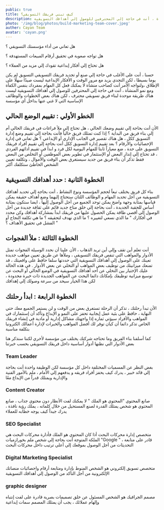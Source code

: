 ```yaml
---
public: true
title: كيف تبني فريقك التسويقي؟
description: التسويق لم يكن يوما بسيطا ، لكن التحدي يزيد مع مرور الوقت و الأفكار الإبداعية ليست صيدًا سهلًا على الإطلاق ،ولنواجه الأمر أنت كصاحب منشأة لا يمكنك فعل كل المهام بمفردك بنفس الكفأة ومع نمو المنشأة ، أنت في حاجة إلي المحترفين للوصول إلي أهدافك التسويقية.
photo: '/img/blog/photos/build-marketing-team-cover.jpeg'
auther: Cayan Team
avatar: 'cayan.png'
---
```

هل تعاني من أداء مؤسستك التسويقي ؟

هل تواجه صعوبة في تحقيق أرقام المبيعات المستهدفة ؟ 

هل تحتاج إلي أفكار إبداعية تقودك إلي مزيد من العملاء ؟ 

حسنا ، أنت على الأغلب في حاجة إلي صنع أو تجديد فريقك التسويقي 
التسويق لم يكن يوما بسيطا ، لكن التحدي يزيد مع مرور الوقت و الأفكار الإبداعية ليست صيدًا سهلًا على الإطلاق ،ولنواجه الأمر أنت كصاحب منشأة لا يمكنك فعل كل المهام بمفردك بنفس الكفأة ومع نمو المنشأة ، أنت في حاجة إلي المحترفين للوصول إلي أهدافك التسويقية 
ليست هناك طريقة موحدة لبناء فريق تسويقي محترف ، لكن هناك بعض الخطوات والوظائف الإساسية التي لا غني عنها بداخل أي مؤسسة 

## الخطو الأولي : تقييم الوضع الحالي

الأن أنت بحاجة إلي تقييم وضعك الحالي ، هل تحتاج إلي ملأ فراغات في فريقك الحالي أم إلي بناء فريق من البداية ؟ 
إذا كنت تمتلك فريق حالياً فأنت بحاجة إلي تقييم وضع إدارة التسويق ككل ، هل هناك تقصير في الجانب الإداري أو الإبداعي ؟ 
هل تعاني في إدارة الإحصائيات والأرقام ؟ 
بعد تقييم إدارة التسويق ككل أنت بحاجة إلي تقييم أفراد فريقك التسويق على حدة ، ضع معياراً ثابتا للمهام اليومية لكل فرد و ابدأ في تقييم ادائهم الفردي ، قد تحتاج إلي إنذار البعض أو الإستثمار في تطوير بعض الموظفين أو التخلص من البعض 
فقط تذكر أن بناء فريق من جديد سيستغرق بعض الوقت والأموال ، وتكلفة تعيين الشخص الخاطئ ستكلفك أكثر 

## الخطوة الثانية : حدد أهدافك التسويقية 

بناء كل فريق يختلف تبعاً لحجم المؤسسة ونوع النشاط ، أنت بحاجة إلي تحديد أهدافك التسويقية من أجل تحديد المهام و الوظائف اللتان ستحتاج إليهما 
وضع أهداف حقيقة يمكن قياسها بمثابة وجهة واضح يمكن توحد الجميع من أجل الوصول إليها ، ايضا ستكون بمثابة أساس للحقبة الجديدة ، أنت بحاجة إلي خلق مناخ جديد قائم على ثقافة جديدة من أجل الوصول إلي أقصي طاقة يمكن الحصول عليها من فريقك 
ابدأ بمشاركة أهدافك وكن محدد في أفكارك 
" ما الذي نسعي لتغييره ؟ ما الذي نهدف لتحقيقه ؟ ما هي تكلفة النجاح أو الفشل في تحقيق الأهداف ؟ " 

## الخطوة الثالثة : ملأ الفجوات 

أنت تعلم أين تقف وإلي أين تريد الذهاب ، الأن علينا أن نحدد الوسيلة 
الفجوات تمثل الأدوار والمواهب التي تنقص فريقك التسويقي ، وملأها عن طريق تعيين مواهب جديدة تعينك على الوصول إلي أهدافك التسويقية التي حددتها سلفا 
حافظ على واقعيتك ، قد تمنعك ميزانيتك من توظيف بعض المواهب أو التخلي عن بعض الأدوار . في هذه الحالة عليك الإختيار بين التخلي عن أحد أهدافك التسويقية في الوضع الحالي أو البحث عن توسيع ميزانية توظيفك 
بإمكانك دائما البحث عن المواهب الجديدة ذات خبرة محدودة ، لكن هذا الخيار سيحد من سرعة وصولك إلي إهدافك 

## الخطوة الرابعة : ابدأ رحلتك 

الأن تبدأ رحلتك ، تذكر أن الرحلة تستغرق بعض من الوقت و لن يستمر الجميع معك حتي النهاية ، حافظ على بئية عمل إيجابية تحفز على النمو و الإبداع وتأكد أن إستثمارك في المواهب والأفراد سيؤتي ثماره 
إذا واجهتك مشاكل إدارية أو مادية في إنشاء فريقك الخاص تذكر دائما أن كيان توفر لك أفضل المواهب والخبرات لإدارة أعمالك الكترونيا بتكلفة مناسبة 

كما أسلفنا بناء الفريق وما تحتاجه شركتك يختلف من مؤسسة لأخري لكننا سنذكر هنا بعض الأدوار التي نظنها أدوار أساسية داخل فريقك التسويقي بحسب خبرتنا 


### Team Leader
بغض النظر عن المسميات المختلفة داخل كل مؤسسة لكن الوظيفة واحدة 
أنت بحاجة إلي قائد خبير ، يدرك كيف يحفز أفراد فريقه و يدفعهم إلي الأمام ، ملم بالأمور الفنية والإدارية ويمتلك قدراً من الإبداع معًا

### Content Creator
صانع المحتوي 
"المحتوي هو الملك " 
لا يمكنك لفت الأنظار دون محتوي جذاب ، صانع المحتوي هو شخص يمتلك القدرة لصنع المستحيل من خلال كلماته ، يملك رؤية نافذة ، يدرك جيداً كيف يوجه خطابه للعملاء 

### SEO Specialist
متخصص إدارة محركات البحث
أذا كان المحتوي هو الملك فأدارة محركات البحث هي الملكة المتوجة 
أنت بحاجة إلي شخص ملم بخورازميات "Google " ، قادر على متابعة التحديثات من أجل الوصول بموقعك إلي أعلي ترتيب داخل محركات البحث

### Digital Marketing Specialist
متخصص تسويق إلكتروني 
هو الشخص المنوط بإدارة ومتابعة أرقام واحصائيات منصاتك الإلكترونية من أجل التأكد من الوصول إلي أهدافك التسويقية 


### graphic designer
مصمم الجرافيك هو الشخص المسئول عن خلق تصميمات بصرية قادرة على لفت إنتباه وإلهام عملائك ، يجب أن يمتلك المصمم سمات إبداعية  
